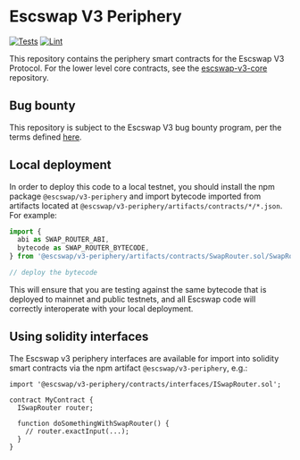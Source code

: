 # Escswap V3 Periphery

[![Tests](https://github.com/Escswap/escswap-v3-periphery/workflows/Tests/badge.svg)](https://github.com/Escswap/escswap-v3-periphery/actions?query=workflow%3ATests)
[![Lint](https://github.com/Escswap/escswap-v3-periphery/workflows/Lint/badge.svg)](https://github.com/Escswap/escswap-v3-periphery/actions?query=workflow%3ALint)

This repository contains the periphery smart contracts for the Escswap V3 Protocol.
For the lower level core contracts, see the [escswap-v3-core](https://github.com/Escswap/escswap-v3-core)
repository.

## Bug bounty

This repository is subject to the Escswap V3 bug bounty program,
per the terms defined [here](./bug-bounty.md).

## Local deployment

In order to deploy this code to a local testnet, you should install the npm package
`@escswap/v3-periphery`
and import bytecode imported from artifacts located at
`@escswap/v3-periphery/artifacts/contracts/*/*.json`.
For example:

```typescript
import {
  abi as SWAP_ROUTER_ABI,
  bytecode as SWAP_ROUTER_BYTECODE,
} from '@escswap/v3-periphery/artifacts/contracts/SwapRouter.sol/SwapRouter.json'

// deploy the bytecode
```

This will ensure that you are testing against the same bytecode that is deployed to
mainnet and public testnets, and all Escswap code will correctly interoperate with
your local deployment.

## Using solidity interfaces

The Escswap v3 periphery interfaces are available for import into solidity smart contracts
via the npm artifact `@escswap/v3-periphery`, e.g.:

```solidity
import '@escswap/v3-periphery/contracts/interfaces/ISwapRouter.sol';

contract MyContract {
  ISwapRouter router;

  function doSomethingWithSwapRouter() {
    // router.exactInput(...);
  }
}

```
